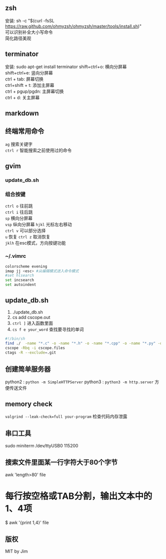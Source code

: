 ## zsh
安装: sh -c "$(curl -fsSL https://raw.github.com/ohmyzsh/ohmyzsh/master/tools/install.sh)"  
可以识别补全大小写命令  
简化路径美观

## terminator
安装: sudo apt-get install terminator
shift+ctrl+o: 横向分屏幕  
shift+ctrl+e: 竖向分屏幕  
ctrl + tab: 屏幕切换  
ctrl+shift + t: 添加主屏幕  
ctrl + pgup/pgdn: 主屏幕切换  
ctrl + d: 关主屏幕 

## markdown

## 终端常用命令
`ag` 搜索关键字  
`ctrl r` 智能搜索之前使用过的命令  

## gvim
### update_db.sh
### 组合按键
`ctrl o` 往前跳  
`ctrl i` 往后跳  
`sp` 横向分屏幕  
`vsp` 纵向分屏幕 
`hjkl` 光标左右移动  
`ctrl v` 可以部分选择  
`u` 恢复 
`ctrl z` 取消恢复  
`jklh` 在esc模式，方向按键功能

### ~/.vimrc  
```bash
colorscheme evening  
imap jj <esc> #从编辑模式进入命令模式  
#set hlsearch  
set incsearch  
set autoindent  
```

## update_db.sh
1. ./update_db.sh
2. cs add cscope.out
3. `ctrl ]` 进入函数里面
4. `cs f e your_word` 查找要寻找的单词

```bash
#!/bin/sh  
find ./  -name "*.c" -o -name "*.h" -o -name "*.cpp" -o -name "*.py" -o -name "*.s" > cscope.files  
cscope -Rbq -i cscope.files  
ctags -R --exclude=.git
```
## 创建简单服务器
python2 : `python -m SimpleHTTPServer`
python3 : `python3 -m http.server`
方便传送文件

## memory check
`valgrind --leak-check=full your-program` 检查代码内存泄露

## 串口工具
sudo miniterm /dev/ttyUSB0 115200  

## 搜索文件里面某一行字符大于80个字节
awk 'length>80'  file

# 每行按空格或TAB分割，输出文本中的1、4项
 $ awk '{print $1,$4}' file

## 版权
MIT by Jim
